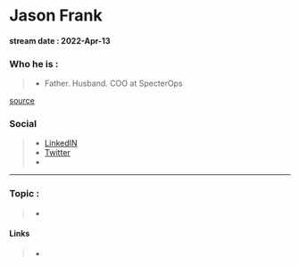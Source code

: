 # Jason Frank
#### stream date : 2022-Apr-13


### Who he is :
> - Father. Husband. COO at SpecterOps

[source](https://twitter.com/jasonjfrank)

### Social
> -  [LinkedIN](https://www.linkedin.com/in/jasonjfrank/)
> - [Twitter](https://twitter.com/jasonjfrank)
> - <br>
<hr>

### Topic : 
> - 


#### Links
> - 